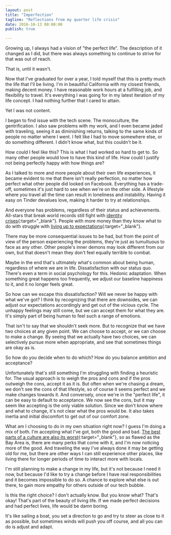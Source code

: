 ```yaml
---
layout: post
title: "Imperfection"
tagline: "Reflections from my quarter life crisis"
date: 2016-10-13 00:00:00
publish: true

---
```


Growing up, I always had a vision of "the perfect life". The description of it 
changed as I did, but there was always something to continue to strive for that 
was out of reach.

That is, until it wasn't.

Now that I've graduated for over a year, I told myself that this is pretty much 
the life that I'll be living. I'm in beautiful California with my closest 
friends, making decent money. I have reasonable work hours at a fulfilling job, 
and flexibility to travel. It's everything I was going for in my latest 
iteration of my life concept. I had nothing further that I cared to attain.

Yet I was not content.

I began to find issue with the tech scene. The monoculture, the gentrification. 
I also saw problems with my work, and I even became jaded with traveling, seeing 
it as diminishing returns, talking to the same kinds of people no matter where I 
went. I felt like I had to move somewhere else, or do something different. I 
didn't know what, but this couldn't be it.

How could I feel like this? This is what I had worked so hard to get to. So many 
other people would love to have this kind of life. How could I justify not being 
perfectly happy with how things are?

As I talked to more and more people about their own life experiences, it became 
evident to me that there isn't really perfection, no matter how perfect what 
other people did looked on Facebook. Everything has a trade-off, sometimes it's 
just hard to see when we're on the other side. A lifestyle where you travel all 
the time can result in loneliness and instability. Having it easy on Tinder 
devalues love, making it harder to try at relationships.

And everyone has problems, regardless of their status and achievements. 
All-stars that break world records still fight with [identity 
crises](http://www.espn.com/espn/feature/story/_/id/16425548/michael-phelps-prepares-life-2016-rio-olympics){:target="_blank"}. 
People with more money than they know what to do with struggle with [living up 
to 
expectations](http://www.bloomberg.com/news/features/2015-10-01/children-of-the-yuan-percent-everyone-hates-china-s-rich-kids){:target="_blank"}.

There may be more consequential issues to be had, but from the point of view of 
the person experiencing the problems, they're just as tumultuous to face as any 
other. Other people's inner demons may look different from our own, but that 
doesn't mean they don't feel equally terrible to combat.

Maybe in the end that's ultimately what's common about being human, regardless 
of where we are in life. Dissatisfaction with our status quo. There's even a 
term in social psychology for this. Hedonic adaptation. When something great 
happens too frequently, we adjust our baseline happiness to it, and it no longer 
feels great.

So how can we escape this dissatisfaction? Will we never be happy with what 
we've got? I think by recognizing that there are downsides, we can adjust our 
expectations accordingly and get out of the vicious cycle. The unhappy feelings 
may still come, but we can accept them for what they are. It's simply part of 
being human to feel such a range of emotions.

That isn't to say that we shouldn't seek more. But to recognize that we have two 
choices at any given point. We can choose to accept, or we can choose to make a 
change. By seeing that we actually have two choices, we can selectively pursue 
more when appropriate, and see that sometimes things are okay as is.

So how do you decide when to do which? How do you balance ambition and 
acceptance?

Unfortunately that's still something I'm struggling with finding a heuristic 
for. The usual approach is to weigh the pros and cons and if the pros outweigh 
  the cons, accept it as it is. But often when we're chasing a dream, we don't 
  see the cons of that lifestyle, so of course it seems perfect and we make 
  changes towards it. And conversely, once we're in the "perfect life", it can 
  be easy to default to acceptance. We now see the cons, but it may seem like 
  accepting is the only viable solution. Since we don't know where and what to 
  change, it's not clear what the pros would be. It also takes inertia and 
  initial discomfort to get out of our comfort zone.

What am I choosing to do in my own situation right now? I guess I'm doing a mix 
of both. I'm accepting what I've got, both the good and bad. [The best parts of 
a culture are also its 
worst](https://markmanson.net/prove-yourself){:target="_blank"}, so as flawed as 
the Bay Area is, there are many perks that come with it, and I'm now noticing 
more of the good. And traveling the way I've always done it may be getting old 
for me, but there are other ways I can still experience other places, like 
  living there for longer periods of time to interact more with locals.

I'm still planning to make a change in my life, but it's not because I need it 
now, but because I'd like to try a change before I have real responsibilities 
and it becomes impossible to do so. A chance to explore what else is out there, 
to gain more empathy for others outside of our tech bubble.

Is this the right choice? I don't actually know. But you know what? That's okay! 
That's part of the beauty of living life. If we made perfect decisions and had 
perfect lives, life would be damn boring.

It's like sailing a boat, you set a direction to go and try to steer as close to 
it as possible, but sometimes winds will push you off course, and all you can do 
is adjust and adapt.
